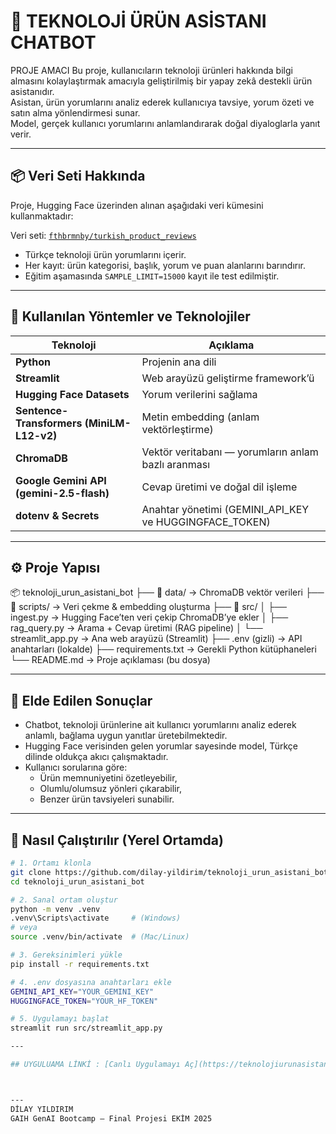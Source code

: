 # 🤖 TEKNOLOJİ ÜRÜN ASİSTANI CHATBOT

PROJE AMACI
Bu proje, kullanıcıların teknoloji ürünleri hakkında bilgi almasını kolaylaştırmak amacıyla geliştirilmiş bir yapay zekâ destekli ürün asistanıdır.  
Asistan, ürün yorumlarını analiz ederek kullanıcıya tavsiye, yorum özeti ve satın alma yönlendirmesi sunar.  
Model, gerçek kullanıcı yorumlarını anlamlandırarak doğal diyaloglarla yanıt verir.

---

## 📦 Veri Seti Hakkında
Proje, Hugging Face üzerinden alınan aşağıdaki veri kümesini kullanmaktadır:

Veri seti: [`fthbrmnby/turkish_product_reviews`](https://huggingface.co/datasets/fthbrmnby/turkish_product_reviews)  
- Türkçe teknoloji ürün yorumlarını içerir.  
- Her kayıt: ürün kategorisi, başlık, yorum ve puan alanlarını barındırır.  
- Eğitim aşamasında `SAMPLE_LIMIT=15000` kayıt ile test edilmiştir.

---

## 🧠 Kullanılan Yöntemler ve Teknolojiler

| Teknoloji | Açıklama |
|------------|-----------|
| **Python** | Projenin ana dili |
| **Streamlit** | Web arayüzü geliştirme framework’ü |
| **Hugging Face Datasets** | Yorum verilerini sağlama |
| **Sentence-Transformers (MiniLM-L12-v2)** | Metin embedding (anlam vektörleştirme) |
| **ChromaDB** | Vektör veritabanı — yorumların anlam bazlı aranması |
| **Google Gemini API (gemini-2.5-flash)** | Cevap üretimi ve doğal dil işleme |
| **dotenv & Secrets** | Anahtar yönetimi (GEMINI_API_KEY ve HUGGINGFACE_TOKEN) |

---

## ⚙️ Proje Yapısı
📦 teknoloji_urun_asistani_bot
├── 📁 data/ → ChromaDB vektör verileri
├── 📁 scripts/ → Veri çekme & embedding oluşturma
├── 📁 src/
│ ├── ingest.py → Hugging Face’ten veri çekip ChromaDB’ye ekler
│ ├── rag_query.py → Arama + Cevap üretimi (RAG pipeline)
│ └── streamlit_app.py → Ana web arayüzü (Streamlit)
├── .env (gizli) → API anahtarları (lokalde)
├── requirements.txt → Gerekli Python kütüphaneleri
└── README.md → Proje açıklaması (bu dosya)


---

## 🚀 Elde Edilen Sonuçlar
- Chatbot, teknoloji ürünlerine ait kullanıcı yorumlarını analiz ederek anlamlı, bağlama uygun yanıtlar üretebilmektedir.  
- Hugging Face verisinden gelen yorumlar sayesinde model, Türkçe dilinde oldukça akıcı çalışmaktadır.  
- Kullanıcı sorularına göre:  
  - Ürün memnuniyetini özetleyebilir,  
  - Olumlu/olumsuz yönleri çıkarabilir,  
  - Benzer ürün tavsiyeleri sunabilir.

---

## 🔧 Nasıl Çalıştırılır (Yerel Ortamda)

```bash
# 1. Ortamı klonla
git clone https://github.com/dilay-yildirim/teknoloji_urun_asistani_bot.git
cd teknoloji_urun_asistani_bot

# 2. Sanal ortam oluştur
python -m venv .venv
.venv\Scripts\activate     # (Windows)
# veya
source .venv/bin/activate  # (Mac/Linux)

# 3. Gereksinimleri yükle
pip install -r requirements.txt

# 4. .env dosyasına anahtarları ekle
GEMINI_API_KEY="YOUR_GEMINI_KEY"
HUGGINGFACE_TOKEN="YOUR_HF_TOKEN"

# 5. Uygulamayı başlat
streamlit run src/streamlit_app.py

---

## UYGULUAMA LİNKİ : [Canlı Uygulamayı Aç](https://teknolojiurunasistanibot-i52mwd6rzlduxnnwa6zbd9.streamlit.app/)



---
DİLAY YILDIRIM 
GAIH GenAI Bootcamp — Final Projesi EKİM 2025
